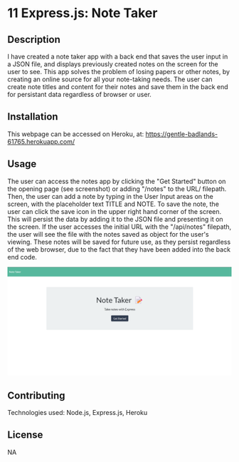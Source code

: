 # 11 Express.js: Note Taker

## Description
I have created a note taker app with a back end that saves the user input in a JSON file, and displays previously created notes on the screen for the user to see. This app solves the problem of losing papers or other notes, by creating an online source for all your note-taking needs. The user can create note titles and content for their notes and save them in the back end for persistant data regardless of browser or user. 

## Installation

This webpage can be accessed on Heroku, at: https://gentle-badlands-61765.herokuapp.com/

## Usage

The user can access the notes app by clicking the "Get Started" button on the opening page (see screenshot) or adding "/notes" to the URL/ filepath. Then, the user can add a note by typing in the User Input areas on the screen, with the placeholder text TITLE and NOTE. To save the note, the user can click the save icon in the upper right hand corner of the screen. This will persist the data by adding it to the JSON file and presenting it on the screen. If the user accesses the initial URL with the "/api/notes" filepath, the user will see the file with the notes saved as object for the user's viewing. These notes will be saved for future use, as they persist regardless of the web browser, due to the fact that they have been added into the back end code.

![Notes Readme Screenshot](/assets/screenshot.png)

## Contributing

Technologies used: Node.js, Express.js, Heroku

## License

NA

